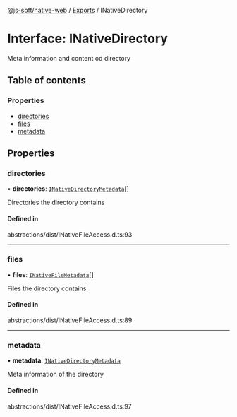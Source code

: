 [@js-soft/native-web](../README.md) / [Exports](../modules.md) / INativeDirectory

# Interface: INativeDirectory

Meta information and content od directory

## Table of contents

### Properties

-   [directories](INativeDirectory.md#directories)
-   [files](INativeDirectory.md#files)
-   [metadata](INativeDirectory.md#metadata)

## Properties

### directories

• **directories**: [`INativeDirectoryMetadata`](INativeDirectoryMetadata.md)[]

Directories the directory contains

#### Defined in

abstractions/dist/INativeFileAccess.d.ts:93

---

### files

• **files**: [`INativeFileMetadata`](INativeFileMetadata.md)[]

Files the directory contains

#### Defined in

abstractions/dist/INativeFileAccess.d.ts:89

---

### metadata

• **metadata**: [`INativeDirectoryMetadata`](INativeDirectoryMetadata.md)

Meta information of the directory

#### Defined in

abstractions/dist/INativeFileAccess.d.ts:97
